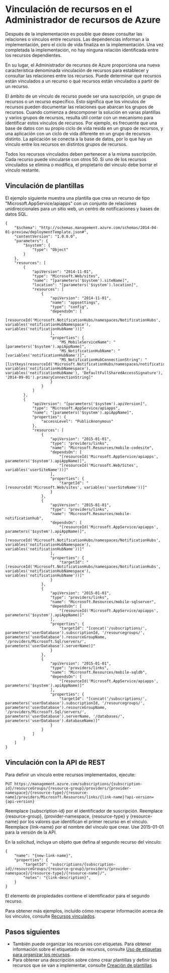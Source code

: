 <properties 
	pageTitle="Vinculación de recursos en el Administrador de recursos de Azure" 
	description="Cree un vínculo entre los recursos en distintos grupos de recursos en el Administrador de recursos de Azure." 
	services="azure-resource-manager" 
	documentationCenter="" 
	authors="tfitzmac" 
	manager="wpickett" 
	editor=""/>

<tags 
	ms.service="azure-resource-manager" 
	ms.workload="multiple" 
	ms.tgt_pltfrm="na" 
	ms.devlang="na" 
	ms.topic="article" 
	ms.date="07/16/2015" 
	ms.author="tomfitz"/>

# Vinculación de recursos en el Administrador de recursos de Azure

Después de la implementación es posible que desee consultar las relaciones o vínculos entre recursos. Las dependencias informan a la implementación, pero el ciclo de vida finaliza en la implementación. Una vez completada la implementación, no hay ninguna relación identificada entre los recursos dependientes.

En su lugar, el Administrador de recursos de Azure proporciona una nueva característica denominada vinculación de recursos para establecer y consultar las relaciones entre los recursos. Puede determinar qué recursos están vinculados a un recurso o qué recursos están vinculados a partir de un recurso.

El ámbito de un vínculo de recurso puede ser una suscripción, un grupo de recursos o un recurso específico. Esto significa que los vínculos de recursos pueden documentar las relaciones que abarcan los grupos de recursos. Cuando comienza a descomponer la solución en varias plantillas y varios grupos de recursos, resulta útil contar con un mecanismo para identificar estos vínculos de recursos. Por ejemplo, es frecuente que una base de datos con su propio ciclo de vida resida en un grupo de recursos, y una aplicación con un ciclo de vida diferente en un grupo de recursos distinto. La aplicación se conecta a la base de datos, por lo que hay un vínculo entre los recursos en distintos grupos de recursos.

Todos los recursos vinculados deben pertenecer a la misma suscripción. Cada recurso puede vincularse con otros 50. Si uno de los recursos vinculados se elimina o modifica, el propietario del vínculo debe borrar el vínculo restante.

## Vinculación de plantillas

El ejemplo siguiente muestra una plantilla que crea un recurso de tipo "Microsoft.AppService/apiapps" con un conjunto de relaciones unidireccionales para un sitio web, un centro de notificaciones y bases de datos SQL.

    {
        "$schema": "http://schemas.management.azure.com/schemas/2014-04-01-preview/deploymentTemplate.json#",
        "contentVersion": "1.0.0.0",
        "parameters": {
            "$system": {
                "type": "Object"
            }
        },
        "resources": [
            {
                "apiVersion": "2014-11-01",
                "type": "Microsoft.Web/sites",
                "name": "[parameters('$system').siteName]",
                "location": "[parameters('$system').location]",
                "resources": [
                    {
                        "apiVersion": "2014-11-01",
                        "name": "appsettings",
                        "type": "config",
                        "dependsOn": [
                            "[resourceId('Microsoft.NotificationHubs/namespaces/NotificationHubs', variables('notificationHubNamespace'), variables('notificationHubName'))]"
                        ],
                        "properties": {
                            "MS_MobileServiceName": "[parameters('$system').apiAppName]",
                            "MS_NotificationHubName": "[variables('notificationHubName')]",
                            "MS_NotificationHubConnectionString": "[listkeys(resourceId('Microsoft.NotificationHubs/namespaces/notificationHubs/authorizationRules', variables('notificationHubNamespace'), variables('notificationHubName'), 'DefaultFullSharedAccessSignature'), '2014-09-01').primaryConnectionString]"
                        }
                    }
                ]
            },
            {
                "apiVersion": "[parameters('$system').apiVersion]",
                "type": "Microsoft.AppService/apiapps",
                "name": "[parameters('$system').apiAppName]",
                "properties": {
                    "accessLevel": "PublicAnonymous"
                },
                "resources": [
                    {
                        "apiVersion": "2015-01-01",
                        "type": "providers/links",
                        "name": "Microsoft.Resources/mobile-codesite",
                        "dependsOn": [
                            "[resourceId('Microsoft.AppService/apiapps', parameters('$system').apiAppName)]",
                            "[resourceId('Microsoft.Web/Sites', variables('userSiteName'))]"
                        ],
                        "properties": {
                            "targetId": "[resourceId('Microsoft.Web/sites', variables('userSiteName'))]"
                        }
                    },
                    {
                        "apiVersion": "2015-01-01",
                        "type": "providers/links",
                        "name": "Microsoft.Resources/mobile-notificationhub",
                        "dependsOn": [
                            "[resourceId('Microsoft.AppService/apiapps', parameters('$system').apiAppName)]",
                            "[resourceId('Microsoft.NotificationHubs/namespaces/NotificationHubs', variables('notificationHubNamespace'), variables('notificationHubName'))]"
                        ],
                        "properties": {
                            "targetId": "[resourceId('Microsoft.NotificationHubs/namespaces/NotificationHubs', variables('notificationHubNamespace'), variables('notificationHubName'))]"
                        }
                    },
                    {
                        "apiVersion": "2015-01-01",
                        "type": "providers/links",
                        "name": "Microsoft.Resources/mobile-sqlserver",
                        "dependsOn": [
                            "[resourceId('Microsoft.AppService/apiapps', parameters('$system').apiAppName)]"
                        ],
                        "properties": {
                            "targetId": "[concat('/subscriptions/', parameters('userDatabase').subscriptionId, '/resourcegroups/', parameters('userDatabase').resourceGroupName, '/providers/Microsoft.Sql/servers/', parameters('userDatabase').serverName)]"
                        }
                    },
                    {
                        "apiVersion": "2015-01-01",
                        "type": "providers/links",
                        "name": "Microsoft.Resources/mobile-sqldb",
                        "dependsOn": [
                            "[resourceId('Microsoft.AppService/apiapps', parameters('$system').apiAppName)]"
                        ],
                        "properties": {
                            "targetId": "[concat('/subscriptions/', parameters('userDatabase').subscriptionId, '/resourcegroups/', parameters('userDatabase').resourceGroupName, '/providers/Microsoft.Sql/servers/', parameters('userDatabase').serverName, '/databases/', parameters('userDatabase').databaseName)]"
                        }
                    }
                ]
            }
        ]
    }

## Vinculación con la API de REST

Para definir un vínculo entre recursos implementados, ejecute:

    PUT https://management.azure.com/subscriptions/{subscription-id}/resourceGroups/{resource-group}/providers/{provider-namespace}/{resource-type}/{resource-name}/providers/Microsoft.Resources/links/{link-name}?api-version={api-version}

Reemplace {subscription-id} por el identificador de suscripción. Reemplace {resource-group}, {provider-namespace, {resource-type} y {resource-name} por los valores que identifican el primer recurso en el vínculo. Reemplace {link-name} por el nombre del vínculo que crear. Use 2015-01-01 para la versión de la API.

En la solicitud, incluya un objeto que defina al segundo recurso del vínculo:

    {
        "name": "{new-link-name}",
        "properties": {
            "targetId": "subscriptions/{subscription-id}/resourceGroups/{resource-group}/providers/{provider-namespace}/{resource-type}/{resource-name}/",
            "notes": "{link-description}",
        }
    }

El elemento de propiedades contiene el identificador para el segundo recurso.

Para obtener más ejemplos, incluido cómo recuperar información acerca de los vínculos, consulte [Recursos vinculados](https://msdn.microsoft.com/library/azure/mt238499.aspx).

## Pasos siguientes

- También puede organizar los recursos con etiquetas. Para obtener información sobre el etiquetado de recursos, consulte [Uso de etiquetas para organizar los recursos](resource-group-using-tags.md).
- Para obtener una descripción sobre cómo crear plantillas y definir los recursos que se van a implementar, consulte [Creación de plantillas](resource-group-authoring-templates.md).

<!---HONumber=August15_HO6-->